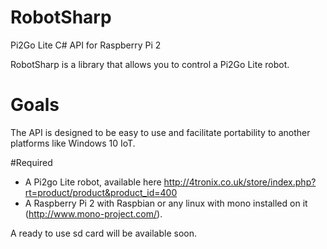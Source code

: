 # RobotSharp
Pi2Go Lite C# API for Raspberry Pi 2

RobotSharp is a library that allows you to control a Pi2Go Lite robot.

# Goals
The API is designed to be easy to use and facilitate portability to another platforms like Windows 10 IoT.

#Required
* A Pi2go Lite robot, available here http://4tronix.co.uk/store/index.php?rt=product/product&product_id=400
* A Raspberry Pi 2 with Raspbian or any linux with mono installed on it (http://www.mono-project.com/).

A ready to use sd card will be available soon.
